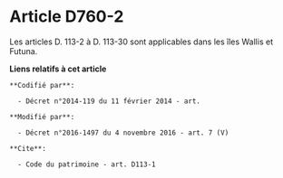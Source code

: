 # Article D760-2

Les articles D. 113-2 à D. 113-30 sont applicables dans les îles Wallis et Futuna.

**Liens relatifs à cet article**

	**Codifié par**:

	  - Décret n°2014-119 du 11 février 2014 - art.

	**Modifié par**:

	  - Décret n°2016-1497 du 4 novembre 2016 - art. 7 (V)

	**Cite**:

	  - Code du patrimoine - art. D113-1
